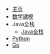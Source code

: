 <!-- ——navbar.md -->

* [主页](/)
* [数学建模](/Matlab/)
* Java全栈
    * [Java全栈](/Java/)
* [Python](/Python/)
* [Go](/Go/)